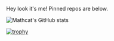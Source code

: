Hey look it's me!
Pinned repos are below.


![Mathcat's GitHub stats](https://github-readme-stats.vercel.app/api?username=mathcat4&show_icons=true&theme=transparent)

[![trophy](https://github-profile-trophy.vercel.app/?username=mathcat4&theme=onedark)](https://github.com/ryo-ma/github-profile-trophy)
